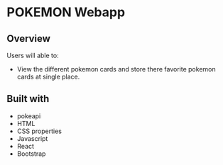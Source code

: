# POKEMON Webapp

## Overview

Users will able to:
- View the different pokemon cards and store there favorite pokemon cards at single place.


## Built with

- pokeapi
- HTML
- CSS properties
- Javascript
- React
- Bootstrap
